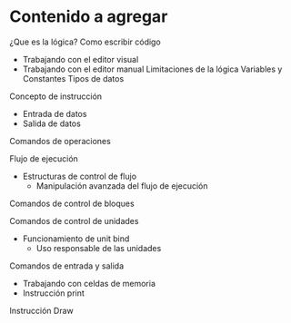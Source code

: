 # Contenido a agregar

¿Que es la lógica?
Como escribir código
- Trabajando con el editor visual
- Trabajando con el editor manual
Limitaciones de la lógica
Variables y Constantes
Tipos de datos

Concepto de instrucción
- Entrada de datos
- Salida de datos

Comandos de operaciones

Flujo de ejecución
- Estructuras de control de flujo
	- Manipulación avanzada del flujo de ejecución

Comandos de control de bloques


Comandos de control de unidades
- Funcionamiento de unit bind
	- Uso responsable de las unidades

Comandos de entrada y salida
- Trabajando con celdas de memoria
- Instrucción print

Instrucción Draw
